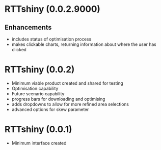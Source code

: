 # RTTshiny (0.0.2.9000)

## Enhancements

* includes status of optimisation process
* makes clickable charts, returning information about where the user has clicked

# RTTshiny (0.0.2)

* Minimum viable product created and shared for testing
* Optimisation capability
* Future scenario capability
* progress bars for downloading and optimising
* adds dropdowns to allow for more refined area selections
* advanced options for skew parameter

# RTTshiny (0.0.1)

* Minimum interface created
